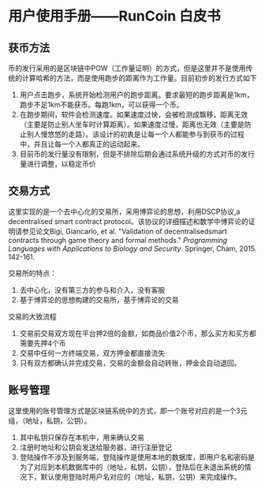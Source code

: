 # 用户使用手册——RunCoin 白皮书

## 获币方法

币的发行采用的是区块链中POW（工作量证明）的方式，但是这里并不是使用传统的计算哈希的方法，而是使用跑步的距离作为工作量。目前初步的发行方式如下

1. 用户点击跑步，系统开始检测用户的跑步距离。要求最短的跑步距离是1km，跑步不足1km不能获币。每跑1km，可以获得一个币。
2. 在跑步期间，软件会检测速度。如果速度过快，会被检测成飘移，距离无效（主要是防止别人坐车时计算距离）。如果速度过慢，距离也无效（主要是防止别人慢悠悠的走路）。该设计的初衷是让每一个人都能参与到获币的过程中，并且让每一个人都真正的运动起来。
3. 目前币的发行量没有限制，但是不排除后期会通过系统升级的方式对币的发行量进行调整，以稳定币价

## 交易方式

这里实现的是一个去中心化的交易所，采用博弈论的思想，利用DSCP协议,a decentralised smart contract protocol。该协议的详细描述和数学中博弈论的证明请参见论文Bigi, Giancarlo, et al. "Validation of decentralisedsmart contracts through game theory and formal methods." *Programming Languages with Applications to Biology and Security*. Springer, Cham, 2015. 142-161.

交易所的特点：

1. 去中心化，没有第三方的参与和介入，没有客服
2. 基于博弈论的思想构建的交易所，基于博弈论的交易

交易的大致流程

1. 交易前交易双方现在平台押2倍的金额，如商品价值2个币，那么买方和买方都需要先押4个币
2. 交易中任何一方终端交易，双方押金都直接流失
3. 只有双方都确认并完成交易，交易的金额会自动转账，押金会自动退回。

## 账号管理

这里使用的账号管理方式是区块链系统中的方式，即一个账号对应的是一个3元组，（地址，私钥，公钥）。

1. 其中私钥只保存在本机中，用来确认交易
2. 注册时地址和公钥会发送给服务器，进行注册登记
3. 登陆操作不涉及到服务端，登陆操作是使用本地的数据库，即用户名和密码是为了对应到本机数据库中的（地址，私钥，公钥），登陆后在未退出系统的情况下，默认使用登陆时用户名对应的（地址，私钥，公钥）来完成操作。